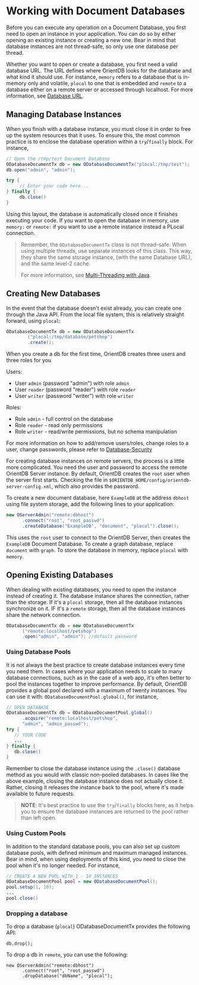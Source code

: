 # Working with Document Databases

Before you can execute any operation on a Document Database, you first need to open an instance in your application.  You can do so by either opening an existing instance or creating a new one.  Bear in mind that database instances are not thread-safe, so only use one database per thread.

Whether you want to open or create a database, you first need a valid database URL.  The URL defines where OrientDB looks for the database and what kind it should use.  For instance, `memory` refers to a database that is in-memory only and volatile, `plocal` to one that is embedded and `remote` to a database either on a remote server or accessed through localhost.  For more information, see [Database URL](Concepts.md#database_url).

## Managing Database Instances

When you finish with a database instance, you must close it in order to free up the system resources that it uses.  To ensure this, the most common practice is to enclose the database operation within a `try`/`finally` block.  For instance,

```java
// Open the /tmp/test Document Database
ODatabaseDocumentTx db = new ODatabaseDocumentTx("plocal:/tmp/test");
db.open("admin", "admin");

try {
     // Enter your code here...
} finally {
     db.close()
}
```

Using this layout, the database is automatically closed once it finishes executing your code.  If you want to open the database in memory, use `memory:` or `remote:` if you want to use a remote instance instead a PLocal connection.

>Remember, the `ODatabaseDocumentTx` class is not thread-safe.  When using multiple threads, use separate instances of this class.  This way, they share the same storage instance, (with the same Database URL), and the same level-2 cache.
>
>For more information, see [Multi-Threading with Java](Java-Multi-Threading.md).



## Creating New Databases

In the event that the database doesn't exist already, you can create one through the Java API.  From the local file system, this is relatively straight forward, using `plocal`:

```java
ODatabaseDocumentTx db = new ODatabaseDocumentTx 
        ("plocal:/tmp/database/petshop")
        .create();
```

When you create a db for the first time, OrientDB creates three users and three roles for you

Users:

- User `admin` (password "admin") with role `admin`
- User `reader` (password "reader") with role `reader`
- User `writer` (password "writer") with role `writer`

Roles:

- Role `admin` - full control on the database
- Role `reader` - read only permissions
- Role `writer` - read/write permissions, but no schema manipulation

For more information on how to add/remove users/roles, change roles to a user, change passwords, please refer to [Database-Security](Database-Security.md)

For creating database instances on remote servers, the process is a little more complicated.  You need the user and password to access the remote OrientDB Server instance.  By default, OrientDB creates the `root` user when the server first starts.  Checking the file in `$ORIENTDB_HOME/config/orientdb-server-config.xml`, which also provides the password.


To create a new document database, here `ExampleDB` at the address `dbhost` using file system storage, add the following lines to your application:

```java
new OServerAdmin("remote:dbhost")
      .connect("root", "root_passwd")
      .createDatabase("ExampleDB", "document", "plocal").close();
```

This uses the `root` user to connect to the OrientDB Server, then creates the `ExampleDB` Document Database.  To create a graph database, replace `document` with `graph`.  To store the database in memory, replace `plocal` with `memory`.



## Opening Existing Databases

When dealing with existing databases, you need to open the instance instead of creating it.  The database instance shares the connection, rather than the storage.  If it's a `plocal` storage, then all the database instances synchronize on it.  IF it's a `remote` storage, then all the database instances share the network connection.

```java
ODatabaseDocumentTx db = new ODatabaseDocumentTx 
      ("remote:localhost/petshop")
      .open("admin", "admin"); //default password
``` 

### Using Database Pools

It is not always the best practice to create database instances every time you need them.  In cases where your application needs to scale to many database connections, such as in the case of a web app, it's often better to pool the instances together to improve performance.  By default, OrientDB provides a global pool declared with a maximum of twenty instances.  You can use it with: `ODatabaseDocumentPool.global()`, for instance,

```java
// OPEN DATABASE
ODatabaseDocumentTx db = ODatabaseDocumentPool.global()
      .acquire("remote:localhost/petshop", 
      "admin", "admin_passwd");
try {
   // YOUR CODE
   ...
} finally {
   db.close()
}
```

Remember to close the database instance using the `.close()` database method as you would with classic non-pooled databases.  In cases like the above example, closing the database instance does not actually close it.  Rather, closing it releases the instance back to the pool, where it's made available to future requests.

>**NOTE**: It's best practice to use the `try`/`finally` blocks here, as it helps you to ensure the database instances are returned to the pool rather than left open.

### Using Custom Pools

In addition to the standard database pools, you can also set up custom database pools, with defined minimum and maximum managed instances.  Bear in mind, when using deployments of this kind, you need to close the pool when it's no longer needed.  For instance,

```java
// CREATE A NEW POOL WITH 1 - 10 INSTANCES
ODatabaseDocumentPool pool = new ODatabaseDocumentPool();
pool.setup(1, 10);
...
pool.close()
```


### Dropping a database

To drop a database (`plocal`) ODatabaseDocumentTx provides the following API:

```
db.drop();
```

To drop a db in `remote`, you can use the following:

```
new OServerAdmin("remote:dbhost")
      .connect("root", "root_passwd")
      .dropDatabase("dbName", "plocal");
```


